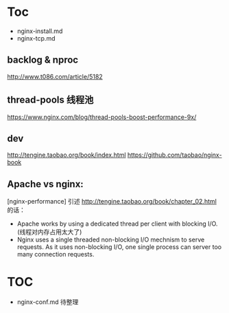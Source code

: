 # Toc
- nginx-install.md
- nginx-tcp.md

## backlog & nproc
http://www.t086.com/article/5182

## thread-pools 线程池
https://www.nginx.com/blog/thread-pools-boost-performance-9x/

## dev
http://tengine.taobao.org/book/index.html
https://github.com/taobao/nginx-book


## Apache vs nginx: 
[nginx-performance]
引述 http://tengine.taobao.org/book/chapter_02.html 的话：

- Apache works by using a dedicated thread per client with blocking I/O.(线程对内存占用太大了)
- Nginx uses a single threaded non-blocking I/O mechnism to serve requests. As it uses non-blocking I/O, one single process can server too many connection requests.


# TOC
- nginx-conf.md 待整理